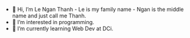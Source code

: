 - 👋 Hi, I’m Le Ngan Thanh - Le is my family name - Ngan is the middle name and just call me Thanh.
- 👀 I’m interested in programming. 
- 🌱 I’m currently learning Web Dev at DCi.

<!---
LeNganThanh/LeNganThanh is a ✨ special ✨ repository because its `README.md` (this file) appears on your GitHub profile.
You can click the Preview link to take a look at your changes.
--->
